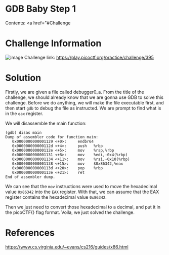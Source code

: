 # GDB Baby Step 1

Contents:
<a href="#Challenge

# Challenge Information

![image](https://github.com/user-attachments/assets/02c07873-7371-4429-8769-ee2f70bb184e)
Challenge link: https://play.picoctf.org/practice/challenge/395

# Solution

Firstly, we are given a file called debugger0_a. 
From the title of the challenge, we should already know that we are gonna use GDB to solve this challenge.
Before we do anything, we will make the file executable first, and then start `gdb` to debug the file as instructed.
We are prompt to find what is in the `eax` register.

We will disassemble the main function:
```
(gdb) disas main
Dump of assembler code for function main:
   0x0000000000001129 <+0>:     endbr64
   0x000000000000112d <+4>:     push   %rbp
   0x000000000000112e <+5>:     mov    %rsp,%rbp
   0x0000000000001131 <+8>:     mov    %edi,-0x4(%rbp)
   0x0000000000001134 <+11>:    mov    %rsi,-0x10(%rbp)
   0x0000000000001138 <+15>:    mov    $0x86342,%eax
   0x000000000000113d <+20>:    pop    %rbp
   0x000000000000113e <+21>:    ret
End of assembler dump.
```

We can see that the `mov` instructions were used to move the hexadecimal value `0x86342` into the `EAX` register.
With that, we can assume that the EAX register contains the hexadecimal value `0x86342`.

Then we just need to convert those hexadecimal to a decimal, and put it in the picoCTF{} flag format.
Voila, we just solved the challenge.

# References

https://www.cs.virginia.edu/~evans/cs216/guides/x86.html
